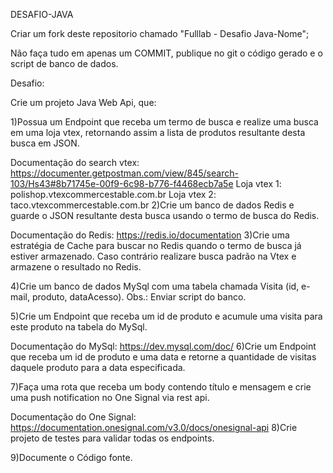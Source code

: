 DESAFIO-JAVA

Criar um fork deste repositorio chamado "Fulllab - Desafio Java-Nome";

Não faça tudo em apenas um COMMIT, publique no git o código gerado e o script de banco de dados.

Desafio:

Crie um projeto Java Web Api, que:

1)Possua um Endpoint que receba um termo de busca e realize uma busca em uma loja vtex, retornando assim a lista de produtos resultante desta busca em JSON.

Documentação do search vtex: https://documenter.getpostman.com/view/845/search-103/Hs43#8b71745e-00f9-6c98-b776-f4468ecb7a5e
Loja vtex 1: polishop.vtexcommercestable.com.br
Loja vtex 2: taco.vtexcommercestable.com.br
2)Crie um banco de dados Redis e guarde o JSON resultante desta busca usando o termo de busca do Redis.

Documentação do Redis: https://redis.io/documentation
3)Crie uma estratégia de Cache para buscar no Redis quando o termo de busca já estiver armazenado. Caso contrário realizare busca padrão na Vtex e armazene o resultado no Redis.

4)Crie um banco de dados MySql com uma tabela chamada Visita (id, e-mail, produto, dataAcesso). Obs.: Enviar script do banco.

5)Crie um Endpoint que receba um id de produto e acumule uma visita para este produto na tabela do MySql.

Documentação do MySql: https://dev.mysql.com/doc/
6)Crie um Endpoint que receba um id de produto e uma data e retorne a quantidade de visitas daquele produto para a data especificada.

7)Faça uma rota que receba um body contendo título e mensagem e crie uma push notification no One Signal via rest api.

Documentação do One Signal: https://documentation.onesignal.com/v3.0/docs/onesignal-api
8)Crie projeto de testes para validar todas os endpoints.

9)Documente o Código fonte.

